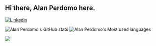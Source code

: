## Hi there, Alan Perdomo here. 

[![Linkedin](	https://img.shields.io/badge/LinkedIn-0077B5?style=for-the-badge&logo=linkedin&logoColor=white)](https://www.linkedin.com/in/alan-perdomo-54466818/)

![Alan Perdomo's GitHub stats](https://github-readme-stats.vercel.app/api?username=AlanPerdomo&show_icons=true&theme=dark)
![Alan Perdomo's Most used languages](https://github-readme-stats.vercel.app/api/top-langs/?username=AlanPerdomo&show_icons=true&theme=dark)

![](https://komarev.com/ghpvc/?username=AlanPerdomo)


<!--
**AlanPerdomo/AlanPerdomo** is a ✨ _special_ ✨ repository because its `README.md` (this file) appears on your GitHub profile.

Here are some ideas to get you started:

- 🔭 I’m currently working on ...
- 🌱 I’m currently learning ...
- 👯 I’m looking to collaborate on ...
- 🤔 I’m looking for help with ...
- 💬 Ask me about ...
- 📫 How to reach me: ...
- 😄 Pronouns: ...
- ⚡ Fun fact: ...
-->
